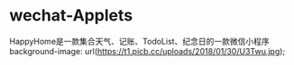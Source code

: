 # wechat-Applets
HappyHome是一款集合天气、记账、TodoList、纪念日的一款微信小程序
background-image: url(https://t1.picb.cc/uploads/2018/01/30/U3Twu.jpg);


